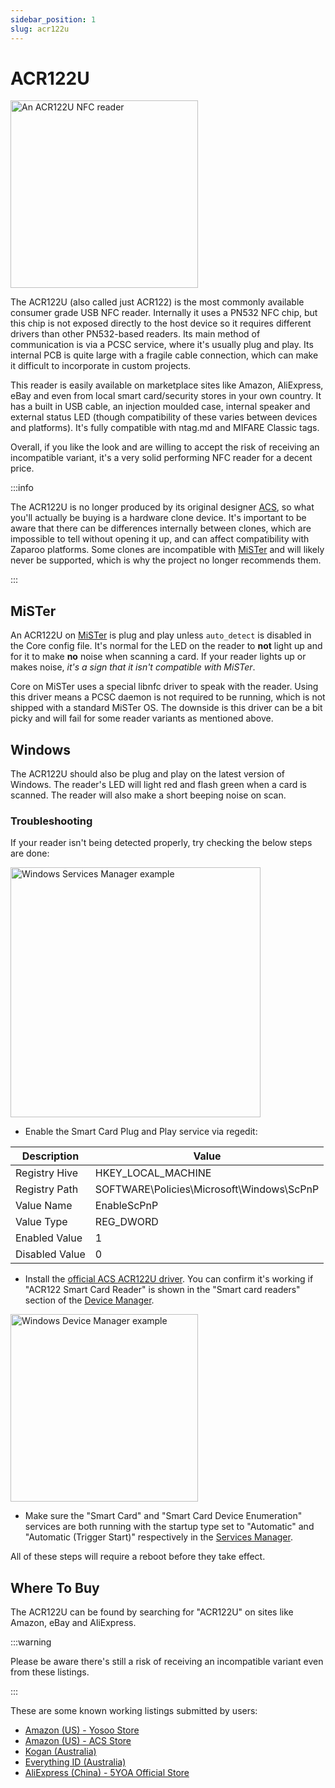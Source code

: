 ```yaml
---
sidebar_position: 1
slug: acr122u
---
```


# ACR122U

<img src="/img/docs/readers/ACR122U-NFC-reader.jpg" alt="An ACR122U NFC reader" width="300" />

The ACR122U (also called just ACR122) is the most commonly available consumer grade USB NFC reader. Internally it uses a PN532 NFC chip, but this chip is not exposed directly to the host device so it requires different drivers than other PN532-based readers. Its main method of communication is via a PCSC service, where it's usually plug and play. Its internal PCB is quite large with a fragile cable connection, which can make it difficult to incorporate in custom projects.

This reader is easily available on marketplace sites like Amazon, AliExpress, eBay and even from local smart card/security stores in your own country. It has a built in USB cable, an injection moulded case, internal speaker and external status LED (though compatibility of these varies between devices and platforms). It's fully compatible with ntag.md and MIFARE Classic tags.

Overall, if you like the look and are willing to accept the risk of receiving an incompatible variant, it's a very solid performing NFC reader for a decent price.

:::info

The ACR122U is no longer produced by its original designer [ACS](https://www.acs.com.hk/en/), so what you'll actually be buying is a hardware clone device. It's important to be aware that there can be differences internally between clones, which are impossible to tell without opening it up, and can affect compatibility with Zaparoo platforms. Some clones are incompatible with [MiSTer](/docs/platforms/mister/) and will likely never be supported, which is why the project no longer recommends them.

:::

## MiSTer

An ACR122U on [MiSTer](/docs/platforms/mister/) is plug and play unless `auto_detect` is disabled in the Core config file. It's normal for the LED on the reader to **not** light up and for it to make **no** noise when scanning a card. If your reader lights up or makes noise, _it's a sign that it isn't compatible with MiSTer_.

Core on MiSTer uses a special libnfc driver to speak with the reader. Using this driver means a PCSC daemon is not required to be running, which is not shipped with a standard MiSTer OS. The downside is this driver can be a bit picky and will fail for some reader variants as mentioned above.

## Windows

The ACR122U should also be plug and play on the latest version of Windows. The reader's LED will light red and flash green when a card is scanned. The reader will also make a short beeping noise on scan.

### Troubleshooting

If your reader isn't being detected properly, try checking the below steps are done:

<img src="/img/docs/readers/Windows-smart-card-services.png" alt="Windows Services Manager example" width="400" />

- Enable the Smart Card Plug and Play service via regedit:

| Description    | Value                                     |
| -------------- | ----------------------------------------- |
| Registry Hive  | HKEY_LOCAL_MACHINE                        |
| Registry Path  | SOFTWARE\Policies\Microsoft\Windows\ScPnP |
| Value Name     | EnableScPnP                               |
| Value Type     | REG_DWORD                                 |
| Enabled Value  | 1                                         |
| Disabled Value | 0                                         |

- Install the [official ACS ACR122U driver](https://www.acs.com.hk/en/driver/3/acr122u-usb-nfc-reader/). You can confirm it's working if "ACR122 Smart Card Reader" is shown in the "Smart card readers" section of the [Device Manager](https://www.lifewire.com/device-manager-2625860).

<img src="/img/docs/readers/ACR122U-device-manager-example.png" alt="Windows Device Manager example" width="300" />

- Make sure the "Smart Card" and "Smart Card Device Enumeration" services are both running with the startup type set to "Automatic" and "Automatic (Trigger Start)" respectively in the [Services Manager](https://www.thewindowsclub.com/open-windows-services).

All of these steps will require a reboot before they take effect.

## Where To Buy

The ACR122U can be found by searching for "ACR122U" on sites like Amazon, eBay and AliExpress.

:::warning

Please be aware there's still a risk of receiving an incompatible variant even from these listings.

:::

These are some known working listings submitted by users:

- [Amazon (US) - Yosoo Store](https://www.amazon.com/dp/B00GYPIZG6/)
- [Amazon (US) - ACS Store](https://www.amazon.com/dp/B07KRKPWYC)
- [Kogan (Australia)](https://www.kogan.com/au/buy/zoestore-kkmoon-nfc-acr122u-rfid-contactless-smart-reader-writerusb-sdk-c-card-d8a0-h10391/)
- [Everything ID (Australia)](https://www.everythingid.com.au/rfid-equipment-c-13/acr122u-usb-nfc-rfid-card-reader-writer-mifare-nfc-p-324)
- [AliExpress (China) - 5YOA Official Store](https://www.aliexpress.us/item/2251832554165448.html)
